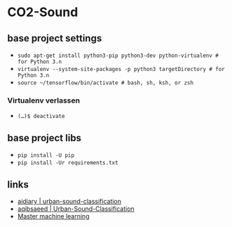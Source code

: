 # CO2-Sound

## base project settings

* `sudo apt-get install python3-pip python3-dev python-virtualenv # for Python 3.n`
* `virtualenv --system-site-packages -p python3 targetDirectory # for Python 3.n`
* `source ~/tensorflow/bin/activate # bash, sh, ksh, or zsh`

### Virtualenv verlassen

* `(…)$ deactivate`

## base project libs

* `pip install -U pip`
* `pip install -Ur requirements.txt`

## links

* [aidiary | urban-sound-classification](https://github.com/aidiary/urban-sound-classification-keras)
* [aqibsaeed | Urban-Sound-Classification](https://github.com/aqibsaeed/Urban-Sound-Classification.git)
* [Master machine learning](https://machinelearningmastery.com/)
